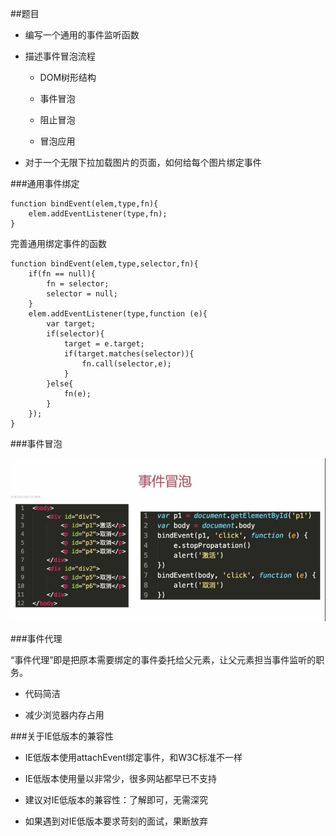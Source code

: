 ##题目

- 编写一个通用的事件监听函数

- 描述事件冒泡流程

    - DOM树形结构
    
    - 事件冒泡
    
    - 阻止冒泡
    
    - 冒泡应用
    
    

- 对于一个无限下拉加载图片的页面，如何给每个图片绑定事件




###通用事件绑定

```
function bindEvent(elem,type,fn){
    elem.addEventListener(type,fn);
}

```

完善通用绑定事件的函数
```
function bindEvent(elem,type,selector,fn){
    if(fn == null){
        fn = selector;
        selector = null;
    }
    elem.addEventListener(type,function (e){
        var target;
        if(selector){
            target = e.target;
            if(target.matches(selector)){
                fn.call(selector,e);
            }
        }else{
            fn(e);
        }
    });
}

```






###事件冒泡

![](/assets/360截图20171003152545764.jpg)




###事件代理

“事件代理”即是把原本需要绑定的事件委托给父元素，让父元素担当事件监听的职务。


- 代码简洁

- 减少浏览器内存占用





###关于IE低版本的兼容性

- IE低版本使用attachEvent绑定事件，和W3C标准不一样

- IE低版本使用量以非常少，很多网站都早已不支持

- 建议对IE低版本的兼容性：了解即可，无需深究

- 如果遇到对IE低版本要求苛刻的面试，果断放弃

















































































































































